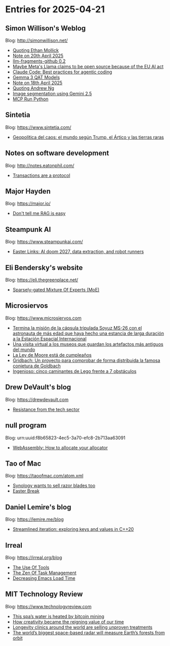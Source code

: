 # Entries for 2025-04-21
## Simon Willison's Weblog 
Blog: http://simonwillison.net/ 

- [Quoting Ethan Mollick](https://simonwillison.net/2025/Apr/20/ethan-mollick/#atom-everything)
- [Note on 20th April 2025](https://simonwillison.net/2025/Apr/20/janky-license/#atom-everything)
- [llm-fragments-github 0.2](https://simonwillison.net/2025/Apr/20/llm-fragments-github/#atom-everything)
- [Maybe Meta's Llama claims to be open source because of the EU AI act](https://simonwillison.net/2025/Apr/19/llama-eu-ai-act/#atom-everything)
- [Claude Code: Best practices for agentic coding](https://simonwillison.net/2025/Apr/19/claude-code-best-practices/#atom-everything)
- [Gemma 3 QAT Models](https://simonwillison.net/2025/Apr/19/gemma-3-qat-models/#atom-everything)
- [Note on 18th April 2025](https://simonwillison.net/2025/Apr/18/link-to-things/#atom-everything)
- [Quoting Andrew Ng](https://simonwillison.net/2025/Apr/18/andrew-ng/#atom-everything)
- [Image segmentation using Gemini 2.5](https://simonwillison.net/2025/Apr/18/gemini-image-segmentation/#atom-everything)
- [MCP Run Python](https://simonwillison.net/2025/Apr/18/mcp-run-python/#atom-everything)
## Sintetia 
Blog: https://www.sintetia.com/ 

- [Geopolítica del caos: el mundo según Trump, el Ártico y las tierras raras](https://www.sintetia.com/la-geopolitica-del-caos-trump-artico/)
## Notes on software development 
Blog: http://notes.eatonphil.com/ 

- [Transactions are a protocol](http://notes.eatonphil.com/2025-04-20-transactions-are-a-protocol.html)
## Major Hayden 
Blog: https://major.io/ 

- [Don't tell me RAG is easy](https://major.io/p/dont-tell-me-rag-is-easy/)
## Steampunk AI 
Blog: https://www.steampunkai.com/ 

- [Easter Links: AI doom 2027, data extraction, and robot runners](https://www.steampunkai.com/easter-links-ai-doom-2027-data-extraction-and-robot-runners/)
## Eli Bendersky's website 
Blog: https://eli.thegreenplace.net/ 

- [Sparsely-gated Mixture Of Experts (MoE)](https://eli.thegreenplace.net/2025/sparsely-gated-mixture-of-experts-moe/)
## Microsiervos 
Blog: https://www.microsiervos.com 

- [Termina la misión de la cápsula tripulada Soyuz MS-26 con el astronauta de más edad que haya hecho una estancia de larga duración a la Estación Espacial Internacional](https://www.microsiervos.com/archivo/espacio/termina-mision-capsula-tripulada-soyuz-ms-26.html)
- [Una visita virtual a los museos que guardan los artefactos más antiguos del mundo](https://www.microsiervos.com/archivo/mundoreal/visita-virtual-museos-artefactos-mas-antiguos-mundo.html)
- [La Ley de Moore está de cumpleaños](https://www.microsiervos.com/archivo/ordenadores/40-aniversario-ley-moore.html)
- [Gridbach: Un proyecto para comprobar de forma distribuida la famosa conjetura de Goldbach](https://www.microsiervos.com/archivo/matematicas/gridbach-proyecto-comprobar-distribuida-conjetura-goldbach.html)
- [Ingenioso: cinco caminantes de Lego frente a 7 obstáculos](https://www.microsiervos.com/archivo/juegos-y-diversion/ingenioso-5-caminantes-lego-7-obstaculos.html)
## Drew DeVault's blog 
Blog: https://drewdevault.com 

- [Resistance from the tech sector](https://drewdevault.com/2025/04/20/2025-04-20-Tech-sector-restistance.html)
## null program 
Blog: urn:uuid:f8b65823-4ec5-3a70-efc8-2b713aa63091 

- [WebAssembly: How to allocate your allocator](https://nullprogram.com/blog/2025/04/19/)
## Tao of Mac 
Blog: https://taoofmac.com/atom.xml 

- [Synology wants to sell razor blades too](https://taoofmac.com/space/links/2025/04/19/2245)
- [Easter Break](https://taoofmac.com/space/photos/2025/04/19/1538)
## Daniel Lemire's blog 
Blog: https://lemire.me/blog 

- [Streamlined iteration: exploring keys and values in C++20](https://lemire.me/blog/2025/04/20/iterating-through-keys-and-values-in-c-with-c20-code/)
## Irreal 
Blog: https://irreal.org/blog 

- [The Use Of Tools](https://irreal.org/blog/?p=12930)
- [The Zen Of Task Management](https://irreal.org/blog/?p=12928)
- [Decreasing Emacs Load Time](https://irreal.org/blog/?p=12926)
## MIT Technology Review 
Blog: https://www.technologyreview.com 

- [This spa’s water is heated by bitcoin mining](https://www.technologyreview.com/2025/04/18/1114464/bitcoin-mining-heat-spas-water-climate-warming/)
- [How creativity became the reigning value of our time](https://www.technologyreview.com/2025/04/18/1114478/cult-of-creativity-samuel-franklin-book-technology-ai/)
- [Longevity clinics around the world are selling unproven treatments](https://www.technologyreview.com/2025/04/18/1115372/longevity-clinics-selling-unproven-treatments/)
- [The world’s biggest space-based radar will measure Earth’s forests from orbit](https://www.technologyreview.com/2025/04/18/1115388/esa-airbus-biomass-mission-measure-earths-forests-from-orbit/)